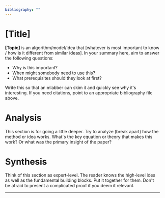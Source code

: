 ```yaml
---
bibliography: ""
---
```


# [Title]

**[Topic]** is an algorithm/model/idea that [whatever is most important to know / how is it different from similar ideas]. In your summary here, aim to answer the following questions:

* Why is this important?
* When might somebody need to use this?
* What prerequisites should they look at first?

Write this so that an mlabber can skim it and quickly see why it's interesting. If you need citations, point to an appropriate bibliography file above.

# Analysis

This section is for going a little deeper. Try to analyze (break apart) how the method or idea works. What's the key equation or theory that makes this work? Or what was the primary insight of the paper?

# Synthesis

Think of this section as expert-level. The reader knows the high-level idea as well as the fundamental building blocks. Put it together for them. Don't be afraid to present a complicated proof if you deem it relevant.

---